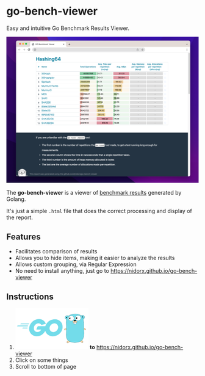 # go-bench-viewer

Easy and intuitive Go Benchmark Results Viewer.

![docs/img.png](docs/img.png)

The **go-bench-viewer** is a viewer
of [benchmark results](https://go.googlesource.com/proposal/+/master/design/14313-benchmark-format.md)  generated by
Golang.

It's just a simple `.html` file that does the correct processing and display of the report.

## Features

- Facilitates comparison of results
- Allows you to hide items, making it easier to analyze the results
- Allows custom grouping, via Regular Expression
- No need to install anything, just go to <https://nidorx.github.io/go-bench-viewer>


## Instructions

1. ![img.png](img.png) **to** <https://nidorx.github.io/go-bench-viewer>
2. Click on some things
3. Scroll to bottom of page
                
